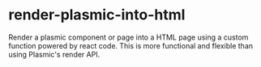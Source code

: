 # render-plasmic-into-html
Render a plasmic component or page into a HTML page using a custom function powered by react code. This is more functional and flexible than using Plasmic's render API.
